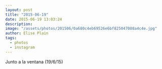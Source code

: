 ```yaml
---
layout: post
title: "2015-06-19"
date: 2015-06-19 13:03:24
description: 
image: "/assets/photos/201506/0a680c4eb69526e6bf825047008a4c4e.jpg"
author: Elise Plain
tags: 
  - photos
  - instagram
---
```


Junto a la ventana (19/6/15)
<p></p>
